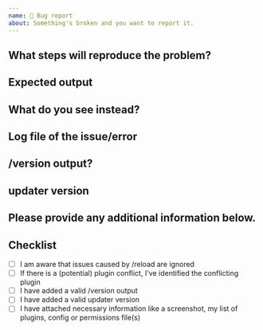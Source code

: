 ```yaml
---
name: 🐛 Bug report
about: Something's broken and you want to report it.
---
```


## What steps will reproduce the problem?

## Expected output

## What do you see instead?

## Log file of the issue/error

## /version output?

<!-- Please note that _WITHOUT_ the specific version output your issue _WILL BE IGNORED_ -->
<!-- A /version output looks like this: This server is running CraftBukkit version git-Spigot-06f33d0-86fdf92 (MC: 1.12.2) (Implementing API version 1.12.2-R0.1-SNAPSHOT) -->

<!-- Adding e.g. only 1.12.2 will lead _IGNORED ISSUES_ -->

## updater version

<!-- _LATEST_ is _NOT_ a valid version -->

## Please provide any additional information below.

## Checklist

<!-- Please check the items below with x and replace the space. [x] NOT [x ] or [+] -->
- [ ] I am aware that issues caused by /reload are ignored
- [ ] If there is a (potential) plugin conflict, I've identified the conflicting plugin
- [ ] I have added a valid /version output
- [ ] I have added a valid updater version
- [ ] I have attached necessary information like a screenshot, my list of plugins, config or permissions file(s)
